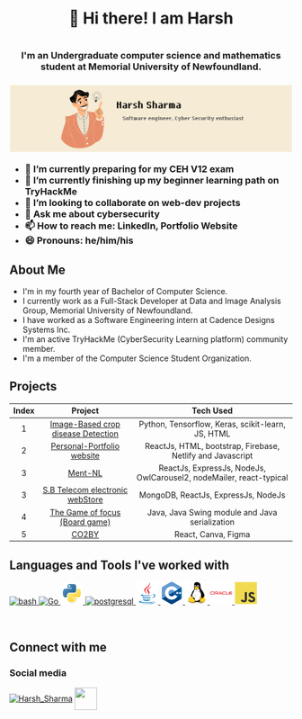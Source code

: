 <h1 align="center"> 👋  Hi there! I am Harsh <h1>

<h3 align="center"> I'm an Undergraduate computer science and mathematics student at Memorial University of Newfoundland. <h3>

![Harsh Sharma banner](/images/Harsh%20Sharma.svg)


- 🔭 I’m currently preparing for my CEH V12 exam
- 🌱 I’m currently finishing up my beginner learning path on TryHackMe
- 👯 I’m looking to collaborate on web-dev projects
- 💬 Ask me about cybersecurity 
- 📫 How to reach me: LinkedIn, Portfolio Website
- 😄 Pronouns: he/him/his

## About Me
* I'm in my fourth year of Bachelor of Computer Science.
* I currently work as a Full-Stack Developer at Data and Image Analysis Group, Memorial University of Newfoundland.
* I have worked as a Software Engineering intern at Cadence Designs Systems Inc.
* I'm an active TryHackMe (CyberSecurity Learning platform) community member.
* I'm a member of the Computer Science Student Organization.

## Projects

| Index | Project | Tech Used |
|:------:|:-----------------:|:------:|
|   1  |[Image-Based crop disease Detection](https://devpost.com/software/one-stop-agro?ref_content=user-portfolio&ref_feature=in_progress)| Python, Tensorflow, Keras, scikit-learn, JS, HTML |
|   2  |[Personal-Portfolio website](https://king-knight-harsh.github.io/portfolio_website/)| ReactJs, HTML, bootstrap, Firebase, Netlify and Javascript|
|   3  |[Ment-NL](https://king-knight-harsh.github.io/ment-nl/)| ReactJs, ExpressJs, NodeJs, OwlCarousel2, nodeMailer, react-typical |
|   3  |[S.B Telecom electronic webStore](https://github.com/king-knight-harsh/sbtelecom-webstore)| MongoDB, ReactJs, ExpressJs, NodeJs |
|   4  |[The Game of focus (Board game)](https://github.com/king-knight-harsh/comp2005-fall21-group4)| Java, Java Swing module and Java serialization|
|   5  |[CO2BY](https://devpost.com/software/co2by)| React, Canva, Figma |

## Languages and Tools I've worked with
<p align="left">
   <a href="https://www.gnu.org/software/bash/" target="_blank"> <img src="https://skorpil.cz/sites/default/files/2022-01/1200px-Bash_Logo_Colored.svg_.png" alt="bash" width="40" height="40"/> </a>
  <a href="https://go.dev/" target="_blank"> <img src="https://go.dev/images/go-logo-white.svg" alt="Go" width="40" height="40"/> </a>
  <a href="https://www.python.org" target="_blank"> <img src="https://raw.githubusercontent.com/devicons/devicon/master/icons/python/python-original.svg" alt="python" width="40" height="40"/> </a>
  <a href="https://www.postgresql.org/" target="_blank"> <img src="https://www.postgresql.org/media/img/about/press/elephant.png" alt="postgresql" width="40" height="40"/> </a>
  <a href="https://www.java.com" target="_blank"> <img src="https://raw.githubusercontent.com/devicons/devicon/master/icons/java/java-original.svg" alt="java" width="40" height="40"/> </a>
  <a href="https://www.w3schools.com/cpp/" target="_blank"> <img src="https://raw.githubusercontent.com/devicons/devicon/master/icons/cplusplus/cplusplus-original.svg" alt="cplusplus" width="40" height="40"/> </a>
  <a href="https://www.linux.org/" target="_blank"> <img src="https://raw.githubusercontent.com/devicons/devicon/master/icons/linux/linux-original.svg" alt="linux" width="40" height="40"/> </a> 
  <a href="https://www.oracle.com/" target="_blank"> <img src="https://raw.githubusercontent.com/devicons/devicon/master/icons/oracle/oracle-original.svg" alt="oracle" width="40" height="40"/> </a>
  <a href="https://developer.mozilla.org/en-US/docs/Web/JavaScript" target="_blank"> <img src="https://raw.githubusercontent.com/devicons/devicon/master/icons/javascript/javascript-original.svg" alt="javascript" width="40" height="40"/> </a>
 
</p>
<br>

## Connect with me

<h3 align="left">Social media</h3>
<p align="left">
<a href="https://www.linkedin.com/in/harsh-sharma-7b26a1196/" target="blank"><img align="center" src="https://raw.githubusercontent.com/rahuldkjain/github-profile-readme-generator/master/src/images/icons/Social/linked-in-alt.svg" alt="Harsh_Sharma" height="40" width="40" /></a>
<a href="mailto:hsharma@mun.ca"><img align="center" src="https://cdn.iconscout.com/icon/free/png-256/mail-2844876-2365225.png"  width="40" height="40"/></a>
</p>
<br>

